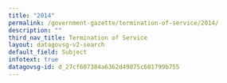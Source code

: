 ```yaml
---
title: "2014"
permalink: /government-gazette/termination-of-service/2014/
description: ""
third_nav_title: Termination of Service
layout: datagovsg-v2-search
default_field: Subject
infotext: true
datagovsg-id: d_27cf607384a6362d49875c601799b755
---
```

